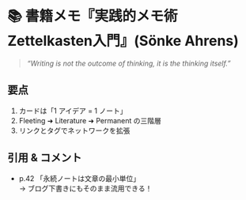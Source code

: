 # 📚 書籍メモ『実践的メモ術 Zettelkasten入門』(Sönke Ahrens)

> *“Writing is not the outcome of thinking, it is the thinking itself.”*

## 要点
1. カードは「1 アイデア = 1 ノート」
2. Fleeting ➜ Literature ➜ Permanent の三階層
3. リンクとタグでネットワークを拡張

## 引用 & コメント
- p.42 「永続ノートは文章の最小単位」  
  → ブログ下書きにもそのまま流用できる！
